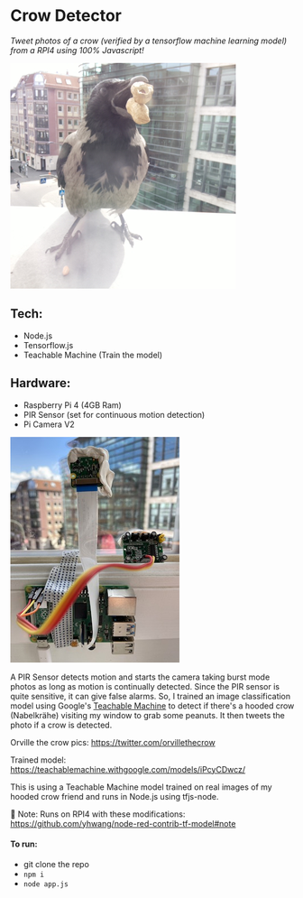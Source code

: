 # Crow Detector

_Tweet photos of a crow (verified by a tensorflow machine learning model) from a RPI4 using 100% Javascript!_

![](orville.jpg)

## Tech:

- Node.js
- Tensorflow.js
- Teachable Machine (Train the model)

## Hardware:

- Raspberry Pi 4 (4GB Ram)
- PIR Sensor (set for continuous motion detection)
- Pi Camera V2

![](rpi-cam-setup.jpg)

A PIR Sensor detects motion and starts the camera taking burst mode photos as long as motion is continually detected. Since the PIR sensor is quite sensitive, it can give false alarms. So, I trained an image classification model using Google's [Teachable Machine](https://teachablemachine.withgoogle.com) to detect if there's a hooded crow (Nabelkrähe) visiting my window to grab some peanuts. It then tweets the photo if a crow is detected.

Orville the crow pics: https://twitter.com/orvillethecrow

Trained model: https://teachablemachine.withgoogle.com/models/iPcyCDwcz/

This is using a Teachable Machine model trained on real images of my hooded crow friend and runs in Node.js using tfjs-node.

🚨 Note: Runs on RPI4 with these modifications: https://github.com/yhwang/node-red-contrib-tf-model#note

#### To run:

- git clone the repo
- `npm i`
- `node app.js`
